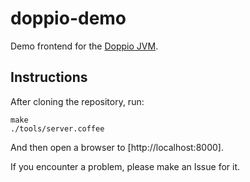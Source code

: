doppio-demo
===========

Demo frontend for the [Doppio JVM](https://github.com/int3/doppio).

## Instructions

After cloning the repository, run:

    make
    ./tools/server.coffee

And then open a browser to [http://localhost:8000].

If you encounter a problem, please make an Issue for it.
